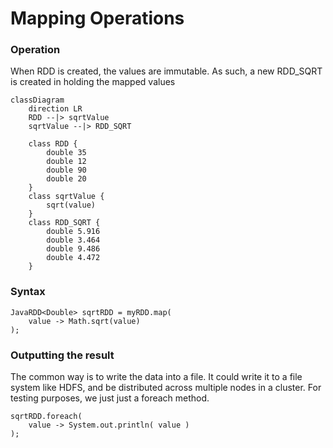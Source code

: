 # Mapping Operations

### Operation
When RDD is created, the values are immutable. As such,
a new RDD_SQRT is created in holding the mapped values
```mermaid
classDiagram
    direction LR
    RDD --|> sqrtValue
    sqrtValue --|> RDD_SQRT

    class RDD {
        double 35
        double 12
        double 90
        double 20
    }
    class sqrtValue {
        sqrt(value)
    }
    class RDD_SQRT {
        double 5.916
        double 3.464
        double 9.486
        double 4.472
    }
```

### Syntax
```
JavaRDD<Double> sqrtRDD = myRDD.map( 
    value -> Math.sqrt(value) 
);
```

### Outputting the result
The common way is to write the data into a file.
It could write it to a file system like HDFS, and be distributed
across multiple nodes in a cluster.
For testing purposes, we just just a foreach method.
```
sqrtRDD.foreach(
    value -> System.out.println( value )
);
```

